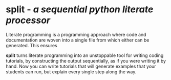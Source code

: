 # split - *a sequential python literate processor*

Literate programming is a programming approach where code and documentation are woven into a single file from which either can be generated. This ensures 

**split** turns literate programming into an unstoppable tool for writing coding tutorials, by constructing the output sequentially, as if you were writing it by hand. Now you can write tutorials that will generate examples that your students can run, but explain every single step along the way.
